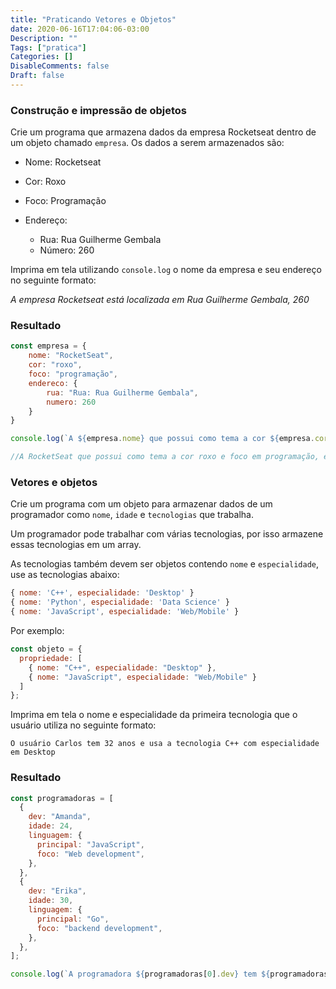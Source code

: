```yaml
---
title: "Praticando Vetores e Objetos"
date: 2020-06-16T17:04:06-03:00
Description: ""
Tags: ["pratica"]
Categories: []
DisableComments: false
Draft: false
---
```


### Construção e impressão de objetos

Crie um programa que armazena dados da empresa Rocketseat dentro de um objeto chamado `empresa`. Os dados a serem armazenados são:

- Nome: Rocketseat
- Cor: Roxo
- Foco: Programação
- Endereço:

  - Rua: Rua Guilherme Gembala
  - Número: 260

Imprima em tela utilizando `console.log` o nome da empresa e seu endereço no seguinte formato:

_A empresa Rocketseat está localizada em Rua Guilherme Gembala, 260_

### Resultado

```js
const empresa = {
    nome: "RocketSeat",
    cor: "roxo",
    foco: "programação",
    endereco: {
        rua: "Rua: Rua Guilherme Gembala",
        numero: 260
    }
}

console.log(`A ${empresa.nome} que possui como tema a cor ${empresa.cor} e foco em ${empresa.foco}, está localizada na ${empresa.endereco.rua} no número ${empresa.endereco.numero}.`);

//A RocketSeat que possui como tema a cor roxo e foco em programação, está localizada na Rua: Rua Guilherme Gembala no número 260.
```

### Vetores e objetos

Crie um programa com um objeto para armazenar dados de um programador como `nome`, `idade` e `tecnologias` que trabalha.

Um programador pode trabalhar com várias tecnologias, por isso armazene essas tecnologias em um array.

As tecnologias também devem ser objetos contendo `nome` e `especialidade`, use as tecnologias abaixo:

```js
{ nome: 'C++', especialidade: 'Desktop' }
{ nome: 'Python', especialidade: 'Data Science' }
{ nome: 'JavaScript', especialidade: 'Web/Mobile' }
```

Por exemplo:

```js
const objeto = {
  propriedade: [
    { nome: "C++", especialidade: "Desktop" },
    { nome: "JavaScript", especialidade: "Web/Mobile" }
  ]
};
```

Imprima em tela o nome e especialidade da primeira tecnologia que o usuário utiliza no seguinte formato:

```
O usuário Carlos tem 32 anos e usa a tecnologia C++ com especialidade em Desktop
```

### Resultado

```js
const programadoras = [
  {
    dev: "Amanda",
    idade: 24,
    linguagem: {
      principal: "JavaScript",
      foco: "Web development",
    },
  },
  {
    dev: "Erika",
    idade: 30,
    linguagem: {
      principal: "Go",
      foco: "backend development",
    },
  },
];

console.log(`A programadora ${programadoras[0].dev} tem ${programadoras[0].idade} anos e usa o ${programadoras[0].linguagem.principal} com foco em ${programadoras[0].linguagem.foco}`); //A programadora Amanda tem 24 anos e usa o JavaScript com foco em Web development

```
